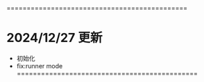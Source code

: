 =============================================

# 2024/12/27 更新
- 初始化
- fix:runner mode
=============================================

